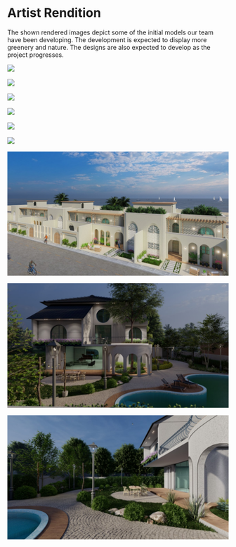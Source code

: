 # Artist Rendition

The shown rendered images depict some of the initial models our team have been developing. The development is expected to display more greenery and nature. The designs are also expected to develop as the project progresses. 

![](img/render4.jpg)

![](img/render6.jpg)

![](img/render5.jpg)

![](img/render11.jpg)

![](img/render9.jpg)

![](img/render8.jpg)

![](img/render12.jpg)

![](img/render13.jpg)

![](img/render14.jpg)